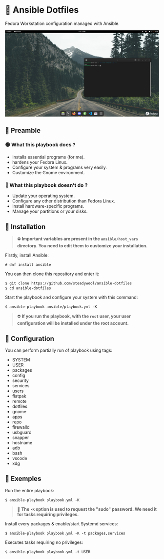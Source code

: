# 🌸 Ansible Dotfiles

Fedora Workstation configuration managed with Ansible.

![](src/screenshot.png)

## 📜 Preamble

### 🟢 What this playbook does ?

- Installs essential programs (for me).
- hardens your Fedora Linux.
- Configure your system & programs very easily.
- Customize the Gnome environment.

### 🔴 What this playbook doesn't do ?

- Update your operating system.
- Configure any other distribution than Fedora Linux.
- Install hardware-specific programs.
- Manage your partitions or your disks.

## 🚀 Installation

> ⛔ **Important variables are present in the `ansible/host_vars` directory. You need to edit them to customize your installation.**

Firstly, install Ansible:
```
# dnf install ansible
```

You can then clone this repository and enter it:
```
$ git clone https://github.com/steadywool/ansible-dotfiles
$ cd ansible-dotfiles
```

Start the playbook and configure your system with this command:
```
$ ansible-playbook ansible/playbook.yml -K
```

> ⛔ **If you run the playbook, with the `root` user, your user configuration will be installed under the root account.**

## 🔧 Configuration

You can perform partially run of playbook using tags:

- SYSTEM
- USER
- packages
- config
- security
- services
- users
- flatpak
- remote
- dotfiles
- gnome
- apps
- repo
- firewalld
- usbguard
- snapper
- hostname
- adb
- bash
- vscode
- xdg

## 📕 Exemples

Run the entire playbook:
```
$ ansible-playbook playbook.yml -K
```

> 📌 **The `-K` option is used to request the "sudo" password. We need it for tasks requiring privileges.**

Install every packages & enable/start Systemd services:
```
$ ansible-playbook playbook.yml -K -t packages,services
```

Executes tasks requiring no privileges:
```
$ ansible-playbook playbook.yml -t USER
```
